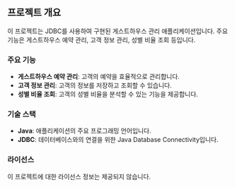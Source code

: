 ## 프로젝트 개요

이 프로젝트는 JDBC를 사용하여 구현된 게스트하우스 관리 애플리케이션입니다. 주요 기능은 게스트하우스 예약 관리, 고객 정보 관리, 성별 비율 조회 등입니다.

### 주요 기능
- **게스트하우스 예약 관리**: 고객의 예약을 효율적으로 관리합니다.
- **고객 정보 관리**: 고객의 정보를 저장하고 조회할 수 있습니다.
- **성별 비율 조회**: 고객의 성별 비율을 분석할 수 있는 기능을 제공합니다.

### 기술 스택
- **Java**: 애플리케이션의 주요 프로그래밍 언어입니다.
- **JDBC**: 데이터베이스와의 연결을 위한 Java Database Connectivity입니다.

### 라이선스
이 프로젝트에 대한 라이선스 정보는 제공되지 않습니다.
